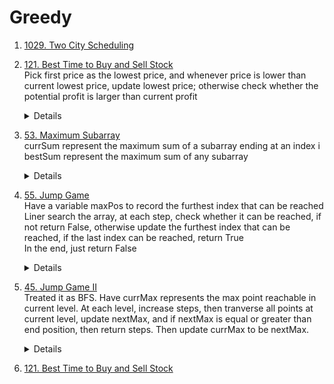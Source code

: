 # Greedy
1. [1029. Two City Scheduling](https://leetcode.com/problems/two-city-scheduling)  
1. [121. Best Time to Buy and Sell Stock](https://leetcode.com/problems/best-time-to-buy-and-sell-stock)  
   Pick first price as the lowest price, and whenever price is lower than current lowest price, update lowest price; otherwise check whether the potential profit is larger than current profit
   <details>

     ```python
      def maxProfit(self, prices: List[int]) -> int:
          result = 0
          lowPrice = prices[0]
          for i in range(1, len(prices)):
              if prices[i] < lowPrice:
                  lowPrice = prices[i]
              else:
                  result = max(result, prices[i] - lowPrice)
          
          return result
     ```
   </details>

1. [53. Maximum Subarray](https://leetcode.com/problems/maximum-subarray)  
   currSum represent the maximum sum of a subarray ending at an index i  
   bestSum represent the maximum sum of any subarray  
   <details>

     ```python
       def maxSubArray(self, nums: List[int]) -> int:
           currSum = nums[0]  # represent the max sum for a subarray ending at index i  
           bestSum = currSum
           for i in range(1, len(nums)):
               currSum = max(currSum + nums[i], nums[i])   
               bestSum = max(bestSum, currSum)
           
           return bestSum 
     ```
   </details>

1. [55. Jump Game](https://leetcode.com/problems/jump-game/)  
   Have a variable maxPos to record the furthest index that can be reached    
   Liner search the array, at each step, check whether it can be reached, if not return False, otherwise update the furthest index that can be reached, if the last index can be reached, return True  
   In the end, just return False
   <details>

     ```python
       def canJump(self, nums: List[int]) -> bool:
           maxReach = 0
           for i, n in enumerate(nums):
               if maxReach < i:
                   return False
               elif maxReach >= len(nums) - 1:
                   return True
   
               maxReach = max(maxReach, i + n)
              
           return False
     ```
   </details>

1. [45. Jump Game II](https://leetcode.com/problems/jump-game-ii)   
   Treated it as BFS. Have currMax represents the max point reachable in current level. At each level, increase steps, then tranverse all points at current level, update nextMax, and if nextMax is equal or greater than end position, then return steps. Then update currMax to be nextMax.
   <details>

     ```python
      def jump(self, nums: List[int]) -> int:
           if len(nums) <= 1:
               return 0
           
           currMax = 0
           steps = 0
           i = 0
           while i <= currMax:
               steps += 1
               nextMax = currMax
               while i <= currMax:
                   nextMax = max(nextMax, nums[i] + i)
                   i += 1
                   if nextMax >= len(nums) - 1:
                       return steps
               
               currMax = nextMax
           
           return -1
     ```
   </details>
1. [121. Best Time to Buy and Sell Stock](https://leetcode.com/problems/best-time-to-buy-and-sell-stock)  

